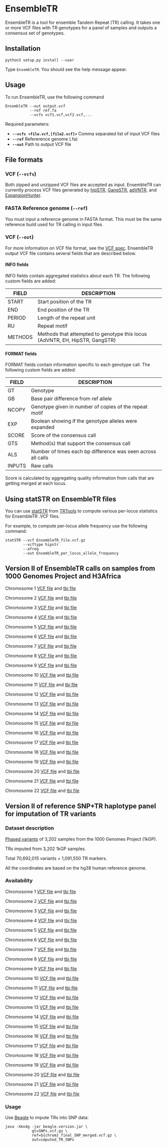 # EnsembleTR

EnsembleTR is a tool for ensemble Tandem Repeat (TR) calling. It takes one or more VCF files with TR genotypes for a panel of samples and outputs a consensus set of genotypes.


## Installation

```
python3 setup.py install --user
```

Type `EnsembleTR`. You should see the help message appear.

## Usage

To run EnsembleTR, use the following command

```
EnsembleTR --out output.vcf
           --ref ref.fa
           --vcfs vcf1.vcf,vcf2.vcf,...
```
Required parameters:
* **`--vcfs <file.vcf,[file2.vcf]>`** Comma separated list of input VCF files
* **`--ref`** Refererence genome (.fa)
* **`--out`** Path to output VCF file

## File formats

### VCF (`--vcfs`)
Both zipped and unzipped VCF files are accepted as input. EnsembleTR can currently process VCF files generated by [hipSTR](https://github.com/tfwillems/HipSTR), [GangSTR](https://github.com/gymreklab/GangSTR), [adVNTR](https://advntr.readthedocs.io/en/latest/#), and [ExpansionHunter](https://github.com/Illumina/ExpansionHunter).

### FASTA Reference genome (`--ref`)
You must input a reference genome in FASTA format. This must be the same reference build used for TR calling in input files.

### VCF (`--out`)
For more information on VCF file format, see the [VCF spec](http://samtools.github.io/hts-specs/VCFv4.2.pdf). EnsembleTR output VCF file contains several fields that are described below.

#### INFO fields

INFO fields contain aggregated statistics about each TR. The following custom fields are added:

| **FIELD** | **DESCRIPTION** |
|-----------|------------------|
| START | Start position of the TR |
| END | End position of the TR |
| PERIOD | Length of the repeat unit |
| RU | Repeat motif | 
| METHODS| Methods that attempted to genotype this locus (AdVNTR, EH, HipSTR, GangSTR)| 

#### FORMAT fields
FORMAT fields contain information specific to each genotype call. The following custom fields are added:

| **FIELD** | **DESCRIPTION** |
|-----------|------------------|
| GT | Genotype |
| GB | Base pair difference from ref allele |
| NCOPY | Genotype given in number of copies of the repeat motif |
| EXP | Boolean showing if the genotype alleles were expanded |
| SCORE | Score of the consensus call |
| GTS | Method(s) that support the consensus call |
| ALS | Number of times each bp difference was seen across all calls |
| INPUTS | Raw calls | 

Score is calculated by aggregating quality information from calls that are getting merged at each locus.

## Using statSTR on EnsembleTR files

You can use [statSTR](https://trtools.readthedocs.io/en/latest/source/statSTR.html) from [TRTools](https://trtools.readthedocs.io/en/latest/index.html) to compute various per-locus statistics for EnsembleTR .VCF files.

For example, to compute per-locus allele frequency use the following command:

```
statSTR --vcf EnsembleTR_file.vcf.gz
        --vcftype hipstr
        --afreq
        --out EnsembleTR_per_locus_allele_frequency
```

## Version II of EnsembleTR calls on samples from 1000 Genomes Project and H3Africa

Chromosome 1 [VCF file](https://ensemble-tr.s3.us-east-2.amazonaws.com/add-vntrs/ensemble_chr1_filtered.vcf.gz) and [tbi file](https://ensemble-tr.s3.us-east-2.amazonaws.com/add-vntrs/ensemble_chr1_filtered.vcf.gz.tbi)

Chromosome 2 [VCF file](https://ensemble-tr.s3.us-east-2.amazonaws.com/add-vntrs/ensemble_chr2_filtered.vcf.gz) and [tbi file](https://ensemble-tr.s3.us-east-2.amazonaws.com/add-vntrs/ensemble_chr2_filtered.vcf.gz.tbi)

Chromosome 3 [VCF file](https://ensemble-tr.s3.us-east-2.amazonaws.com/add-vntrs/ensemble_chr3_filtered.vcf.gz) and [tbi file](https://ensemble-tr.s3.us-east-2.amazonaws.com/add-vntrs/ensemble_chr3_filtered.vcf.gz.tbi)

Chromosome 4 [VCF file](https://ensemble-tr.s3.us-east-2.amazonaws.com/add-vntrs/ensemble_chr4_filtered.vcf.gz) and [tbi file](https://ensemble-tr.s3.us-east-2.amazonaws.com/add-vntrs/ensemble_chr4_filtered.vcf.gz.tbi)

Chromosome 5 [VCF file](https://ensemble-tr.s3.us-east-2.amazonaws.com/add-vntrs/ensemble_chr5_filtered.vcf.gz) and [tbi file](https://ensemble-tr.s3.us-east-2.amazonaws.com/add-vntrs/ensemble_chr5_filtered.vcf.gz.tbi)

Chromosome 6 [VCF file](https://ensemble-tr.s3.us-east-2.amazonaws.com/add-vntrs/ensemble_chr6_filtered.vcf.gz) and [tbi file](https://ensemble-tr.s3.us-east-2.amazonaws.com/add-vntrs/ensemble_chr6_filtered.vcf.gz.tbi)

Chromosome 7 [VCF file](https://ensemble-tr.s3.us-east-2.amazonaws.com/add-vntrs/ensemble_chr7_filtered.vcf.gz) and [tbi file](https://ensemble-tr.s3.us-east-2.amazonaws.com/add-vntrs/ensemble_chr7_filtered.vcf.gz.tbi)

Chromosome 8 [VCF file](https://ensemble-tr.s3.us-east-2.amazonaws.com/add-vntrs/ensemble_chr8_filtered.vcf.gz) and [tbi file](https://ensemble-tr.s3.us-east-2.amazonaws.com/add-vntrs/ensemble_chr8_filtered.vcf.gz.tbi)

Chromosome 9 [VCF file](https://ensemble-tr.s3.us-east-2.amazonaws.com/add-vntrs/ensemble_chr9_filtered.vcf.gz) and [tbi file](https://ensemble-tr.s3.us-east-2.amazonaws.com/add-vntrs/ensemble_chr9_filtered.vcf.gz.tbi)

Chromosome 10 [VCF file](https://ensemble-tr.s3.us-east-2.amazonaws.com/add-vntrs/ensemble_chr10_filtered.vcf.gz) and [tbi file](https://ensemble-tr.s3.us-east-2.amazonaws.com/add-vntrs/ensemble_chr10_filtered.vcf.gz.tbi)

Chromosome 11 [VCF file](https://ensemble-tr.s3.us-east-2.amazonaws.com/add-vntrs/ensemble_chr11_filtered.vcf.gz) and [tbi file](https://ensemble-tr.s3.us-east-2.amazonaws.com/add-vntrs/ensemble_chr11_filtered.vcf.gz.tbi)

Chromosome 12 [VCF file](https://ensemble-tr.s3.us-east-2.amazonaws.com/add-vntrs/ensemble_chr12_filtered.vcf.gz) and [tbi file](https://ensemble-tr.s3.us-east-2.amazonaws.com/add-vntrs/ensemble_chr12_filtered.vcf.gz.tbi)

Chromosome 13 [VCF file](https://ensemble-tr.s3.us-east-2.amazonaws.com/add-vntrs/ensemble_chr13_filtered.vcf.gz) and [tbi file](https://ensemble-tr.s3.us-east-2.amazonaws.com/add-vntrs/ensemble_chr13_filtered.vcf.gz.tbi)

Chromosome 14 [VCF file](https://ensemble-tr.s3.us-east-2.amazonaws.com/add-vntrs/ensemble_chr14_filtered.vcf.gz) and [tbi file](https://ensemble-tr.s3.us-east-2.amazonaws.com/add-vntrs/ensemble_chr14_filtered.vcf.gz.tbi)

Chromosome 15 [VCF file](https://ensemble-tr.s3.us-east-2.amazonaws.com/add-vntrs/ensemble_chr15_filtered.vcf.gz) and [tbi file](https://ensemble-tr.s3.us-east-2.amazonaws.com/add-vntrs/ensemble_chr15_filtered.vcf.gz.tbi)

Chromosome 16 [VCF file](https://ensemble-tr.s3.us-east-2.amazonaws.com/add-vntrs/ensemble_chr16_filtered.vcf.gz) and [tbi file](https://ensemble-tr.s3.us-east-2.amazonaws.com/add-vntrs/ensemble_chr16_filtered.vcf.gz.tbi)

Chromosome 17 [VCF file](https://ensemble-tr.s3.us-east-2.amazonaws.com/add-vntrs/ensemble_chr17_filtered.vcf.gz) and [tbi file](https://ensemble-tr.s3.us-east-2.amazonaws.com/add-vntrs/ensemble_chr17_filtered.vcf.gz.tbi)

Chromosome 18 [VCF file](https://ensemble-tr.s3.us-east-2.amazonaws.com/add-vntrs/ensemble_chr18_filtered.vcf.gz) and [tbi file](https://ensemble-tr.s3.us-east-2.amazonaws.com/add-vntrs/ensemble_chr18_filtered.vcf.gz.tbi)

Chromosome 19 [VCF file](https://ensemble-tr.s3.us-east-2.amazonaws.com/add-vntrs/ensemble_chr19_filtered.vcf.gz) and [tbi file](https://ensemble-tr.s3.us-east-2.amazonaws.com/add-vntrs/ensemble_chr19_filtered.vcf.gz.tbi)

Chromosome 20 [VCF file](https://ensemble-tr.s3.us-east-2.amazonaws.com/add-vntrs/ensemble_chr20_filtered.vcf.gz) and [tbi file](https://ensemble-tr.s3.us-east-2.amazonaws.com/add-vntrs/ensemble_chr20_filtered.vcf.gz.tbi)

Chromosome 21 [VCF file](https://ensemble-tr.s3.us-east-2.amazonaws.com/add-vntrs/ensemble_chr21_filtered.vcf.gz) and [tbi file](https://ensemble-tr.s3.us-east-2.amazonaws.com/add-vntrs/ensemble_chr21_filtered.vcf.gz.tbi)

Chromosome 22 [VCF file](https://ensemble-tr.s3.us-east-2.amazonaws.com/add-vntrs/ensemble_chr22_filtered.vcf.gz) and [tbi file](https://ensemble-tr.s3.us-east-2.amazonaws.com/add-vntrs/ensemble_chr22_filtered.vcf.gz.tbi)

## Version II of reference SNP+TR haplotype panel for imputation of TR variants

### Dataset description

[Phased variants](http://ftp.1000genomes.ebi.ac.uk/vol1/ftp/data_collections/1000G_2504_high_coverage/working/20220422_3202_phased_SNV_INDEL_SV/) of 3,202 samples from the 1000 Genomes Project (1kGP).

TRs imputed from 3,202 1kGP samples.

Total 70,692,015 variants + 1,091,550 TR markers.

All the coordinates are based on the hg38 human reference genome.

### Availability

Chromosome 1 [VCF file](https://ensemble-tr.s3.us-east-2.amazonaws.com/additional-phased-trs/chr1_final_SNP_merged_additional_TRs.vcf.gz) and [tbi file](https://ensemble-tr.s3.us-east-2.amazonaws.com/additional-phased-trs/chr1_final_SNP_merged_additional_TRs.vcf.gz.tbi)

Chromosome 2 [VCF file](https://ensemble-tr.s3.us-east-2.amazonaws.com/additional-phased-trs/chr2_final_SNP_merged_additional_TRs.vcf.gz) and [tbi file](https://ensemble-tr.s3.us-east-2.amazonaws.com/additional-phased-trs/chr2_final_SNP_merged_additional_TRs.vcf.gz.tbi)

Chromosome 3 [VCF file](https://ensemble-tr.s3.us-east-2.amazonaws.com/additional-phased-trs/chr3_final_SNP_merged_additional_TRs.vcf.gz) and [tbi file](https://ensemble-tr.s3.us-east-2.amazonaws.com/additional-phased-trs/chr3_final_SNP_merged_additional_TRs.vcf.gz.tbi)

Chromosome 4 [VCF file](https://ensemble-tr.s3.us-east-2.amazonaws.com/additional-phased-trs/chr4_final_SNP_merged_additional_TRs.vcf.gz) and [tbi file](https://ensemble-tr.s3.us-east-2.amazonaws.com/additional-phased-trs/chr4_final_SNP_merged_additional_TRs.vcf.gz.tbi)

Chromosome 5 [VCF file](https://ensemble-tr.s3.us-east-2.amazonaws.com/additional-phased-trs/chr5_final_SNP_merged_additional_TRs.vcf.gz) and [tbi file](https://ensemble-tr.s3.us-east-2.amazonaws.com/additional-phased-trs/chr5_final_SNP_merged_additional_TRs.vcf.gz.tbi)

Chromosome 6 [VCF file](https://ensemble-tr.s3.us-east-2.amazonaws.com/additional-phased-trs/chr6_final_SNP_merged_additional_TRs.vcf.gz) and [tbi file](https://ensemble-tr.s3.us-east-2.amazonaws.com/additional-phased-trs/chr6_final_SNP_merged_additional_TRs.vcf.gz.tbi)

Chromosome 7 [VCF file](https://ensemble-tr.s3.us-east-2.amazonaws.com/additional-phased-trs/chr7_final_SNP_merged_additional_TRs.vcf.gz) and [tbi file](https://ensemble-tr.s3.us-east-2.amazonaws.com/additional-phased-trs/chr7_final_SNP_merged_additional_TRs.vcf.gz.tbi)

Chromosome 8 [VCF file](https://ensemble-tr.s3.us-east-2.amazonaws.com/additional-phased-trs/chr8_final_SNP_merged_additional_TRs.vcf.gz) and [tbi file](https://ensemble-tr.s3.us-east-2.amazonaws.com/additional-phased-trs/chr8_final_SNP_merged_additional_TRs.vcf.gz.tbi)

Chromosome 9 [VCF file](https://ensemble-tr.s3.us-east-2.amazonaws.com/additional-phased-trs/chr9_final_SNP_merged_additional_TRs.vcf.gz) and [tbi file](https://ensemble-tr.s3.us-east-2.amazonaws.com/additional-phased-trs/chr9_final_SNP_merged_additional_TRs.vcf.gz.tbi)

Chromosome 10 [VCF file](https://ensemble-tr.s3.us-east-2.amazonaws.com/additional-phased-trs/chr10_final_SNP_merged_additional_TRs.vcf.gz) and [tbi file](https://ensemble-tr.s3.us-east-2.amazonaws.com/additional-phased-trs/chr10_final_SNP_merged_additional_TRs.vcf.gz.tbi)

Chromosome 11 [VCF file](https://ensemble-tr.s3.us-east-2.amazonaws.com/additional-phased-trs/chr11_final_SNP_merged_additional_TRs.vcf.gz) and [tbi file](https://ensemble-tr.s3.us-east-2.amazonaws.com/additional-phased-trs/chr11_final_SNP_merged_additional_TRs.vcf.gz.tbi)

Chromosome 12 [VCF file](https://ensemble-tr.s3.us-east-2.amazonaws.com/additional-phased-trs/chr12_final_SNP_merged_additional_TRs.vcf.gz) and [tbi file](https://ensemble-tr.s3.us-east-2.amazonaws.com/additional-phased-trs/chr12_final_SNP_merged_additional_TRs.vcf.gz.tbi)

Chromosome 13 [VCF file](https://ensemble-tr.s3.us-east-2.amazonaws.com/additional-phased-trs/chr13_final_SNP_merged_additional_TRs.vcf.gz) and [tbi file](https://ensemble-tr.s3.us-east-2.amazonaws.com/additional-phased-trs/chr13_final_SNP_merged_additional_TRs.vcf.gz.tbi)

Chromosome 14 [VCF file](https://ensemble-tr.s3.us-east-2.amazonaws.com/additional-phased-trs/chr14_final_SNP_merged_additional_TRs.vcf.gz) and [tbi file](https://ensemble-tr.s3.us-east-2.amazonaws.com/additional-phased-trs/chr14_final_SNP_merged_additional_TRs.vcf.gz.tbi)

Chromosome 15 [VCF file](https://ensemble-tr.s3.us-east-2.amazonaws.com/additional-phased-trs/chr15_final_SNP_merged_additional_TRs.vcf.gz) and [tbi file](https://ensemble-tr.s3.us-east-2.amazonaws.com/additional-phased-trs/chr15_final_SNP_merged_additional_TRs.vcf.gz.tbi)

Chromosome 16 [VCF file](https://ensemble-tr.s3.us-east-2.amazonaws.com/additional-phased-trs/chr16_final_SNP_merged_additional_TRs.vcf.gz) and [tbi file](https://ensemble-tr.s3.us-east-2.amazonaws.com/additional-phased-trs/chr16_final_SNP_merged_additional_TRs.vcf.gz.tbi)

Chromosome 17 [VCF file](https://ensemble-tr.s3.us-east-2.amazonaws.com/additional-phased-trs/chr17_final_SNP_merged_additional_TRs.vcf.gz) and [tbi file](https://ensemble-tr.s3.us-east-2.amazonaws.com/additional-phased-trs/chr17_final_SNP_merged_additional_TRs.vcf.gz.tbi)

Chromosome 18 [VCF file](https://ensemble-tr.s3.us-east-2.amazonaws.com/additional-phased-trs/chr18_final_SNP_merged_additional_TRs.vcf.gz) and [tbi file](https://ensemble-tr.s3.us-east-2.amazonaws.com/additional-phased-trs/chr18_final_SNP_merged_additional_TRs.vcf.gz.tbi)

Chromosome 19 [VCF file](https://ensemble-tr.s3.us-east-2.amazonaws.com/additional-phased-trs/chr19_final_SNP_merged_additional_TRs.vcf.gz) and [tbi file](https://ensemble-tr.s3.us-east-2.amazonaws.com/additional-phased-trs/chr19_final_SNP_merged_additional_TRs.vcf.gz.tbi)

Chromosome 20 [VCF file](https://ensemble-tr.s3.us-east-2.amazonaws.com/additional-phased-trs/chr20_final_SNP_merged_additional_TRs.vcf.gz) and [tbi file](https://ensemble-tr.s3.us-east-2.amazonaws.com/additional-phased-trs/chr20_final_SNP_merged_additional_TRs.vcf.gz.tbi)

Chromosome 21 [VCF file](https://ensemble-tr.s3.us-east-2.amazonaws.com/additional-phased-trs/chr21_final_SNP_merged_additional_TRs.vcf.gz) and [tbi file](https://ensemble-tr.s3.us-east-2.amazonaws.com/additional-phased-trs/chr21_final_SNP_merged_additional_TRs.vcf.gz.tbi)

Chromosome 22 [VCF file](https://ensemble-tr.s3.us-east-2.amazonaws.com/additional-phased-trs/chr22_final_SNP_merged_additional_TRs.vcf.gz) and [tbi file](https://ensemble-tr.s3.us-east-2.amazonaws.com/additional-phased-trs/chr22_final_SNP_merged_additional_TRs.vcf.gz.tbi)

### Usage

Use [Beagle](https://faculty.washington.edu/browning/beagle/beagle.html) to impute TRs into SNP data:

```
java -Xmx4g -jar beagle.version.jar \
            gt=SNPs.vcf.gz \
            ref=${chrom}_final_SNP_merged.vcf.gz \
            out=imputed_TR_SNPs
```

